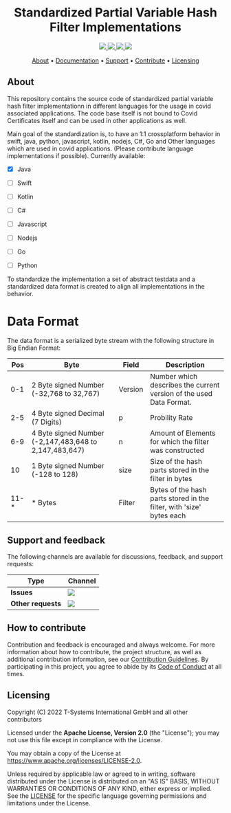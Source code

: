 <h1 align="center">
   Standardized Partial Variable Hash Filter Implementations
</h1>

<p align="center">
  <a href="https://github.com/eu-digital-green-certificates/dgca-partialvarhashfilter/actions/workflows/ci-main.yml" title="ci-main.yml">
    <img src="https://github.com/eu-digital-green-certificates/dgca-partialvarhashfilter/actions/workflows/ci-main.yml/badge.svg">
  </a>
  <a href="/../../commits/" title="Last Commit">
    <img src="https://img.shields.io/github/last-commit/eu-digital-green-certificates/dgca-partialvarhashfilter?style=flat">
  </a>
  <a href="/../../issues" title="Open Issues">
    <img src="https://img.shields.io/github/issues/eu-digital-green-certificates/dgca-partialvarhashfilter?style=flat">
  </a>
  <a href="./LICENSE" title="License">
    <img src="https://img.shields.io/badge/License-Apache%202.0-green.svg?style=flat">
  </a>
</p>

<p align="center">
  <a href="#about">About</a> •
  <a href="#documentation">Documentation</a> •
  <a href="#support-and-feedback">Support</a> •
  <a href="#how-to-contribute">Contribute</a> •
  <a href="#licensing">Licensing</a>
</p>

## About

This repository contains the source code of standardized partial variable hash filter implementationn in different languages for the usage in covid associated applications. The code base itself is not bound to Covid Certificates itself and can be used in other applications as well.

Main goal of the standardization is, to have an 1:1 crossplatform behavior in swift, java, python, javascript, kotlin, nodejs, C#, Go and Other languages which are used in covid applications. (Please contribute language implementations if possible). Currently available:


- [x] Java
- [ ] Swift
- [ ] Kotlin
- [ ] C#
- [ ] Javascript
- [ ] Nodejs
- [ ] Go
- [ ] Python


To standardize the implementation a set of abstract testdata and a standardized data format is created to align all implementations in the behavior.


# Data Format

The data format is a serialized byte stream with the following structure in Big Endian Format:

|Pos| Byte                                     |   Field | Description                                                        |
|---| -----------------------------------------|---------|--------------------------------------------------------------------|
|0-1| 2 Byte signed Number (-32,768 to 32,767) | Version | Number which describes the current version of the used Data Format.|
|2-5| 4 Byte signed Decimal (7 Digits) | p | Probility Rate|
|6-9| 4 Byte signed Number (-2,147,483,648 to 2,147,483,647) | n| Amount of Elements for which the filter was constructed|
|10|  1 Byte signed Number (-128 to 128) |  size | Size of the hash parts stored in the filter in bytes |
|11-*| * Bytes  | Filter | Bytes of the hash parts stored in the filter, with 'size' bytes each |


## Support and feedback

The following channels are available for discussions, feedback, and support requests:

| Type                     | Channel                                                |
| ------------------------ | ------------------------------------------------------ |
| **Issues**    | <a href="/../../issues" title="Open Issues"><img src="https://img.shields.io/github/issues/eu-digital-green-certificates/dgca-partialvarhashfilter?style=flat"></a>  |
| **Other requests**    | <a href="mailto:opensource@telekom.de" title="Email DGC Team"><img src="https://img.shields.io/badge/email-DGC%20team-green?logo=mail.ru&style=flat-square&logoColor=white"></a>   |

## How to contribute

Contribution and feedback is encouraged and always welcome. For more information about how to contribute, the project structure,
as well as additional contribution information, see our [Contribution Guidelines](./CONTRIBUTING.md). By participating in this
project, you agree to abide by its [Code of Conduct](./CODE_OF_CONDUCT.md) at all times.

## Licensing

Copyright (C) 2022 T-Systems International GmbH and all other contributors

Licensed under the **Apache License, Version 2.0** (the "License"); you may not use this file except in compliance with the License.

You may obtain a copy of the License at https://www.apache.org/licenses/LICENSE-2.0.

Unless required by applicable law or agreed to in writing, software distributed under the License is distributed on an "AS IS"
BASIS, WITHOUT WARRANTIES OR CONDITIONS OF ANY KIND, either express or implied. See the [LICENSE](./LICENSE) for the specific
language governing permissions and limitations under the License.